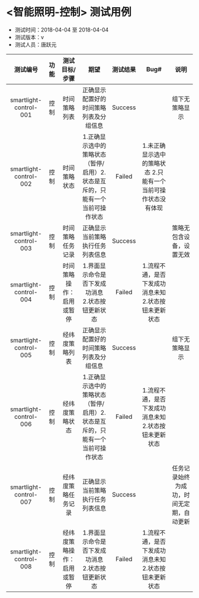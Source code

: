 ﻿# <智能照明-控制> 测试用例

- 测试时间：2018-04-04 至 2018-04-04
- 测试版本：v
- 测试人员：唐跃元

|测试编号|功能|测试目标/步骤|期望|测试结果|Bug#|说明|
|:------:|:--:|:-----------:|:--:|:------:|:--:|:--:|
|smartlight-control-001|控制|时间策略列表|正确显示配置好的时间策略列表及分组信息|Success||组下无策略显示|
|smartlight-control-002|控制|时间策略状态|1.正确显示选中的策略状态（暂停/启用）2.状态是互斥的，只能有一个当前可操作状态|Failed|1.未正确显示选中的策略状态 2.只能有一个当前可操作状态没有体现||
|smartlight-control-003|控制|时间策略任务记录|正确显示当前策略执行任务列表信息|Success||策略无包含设备，设置无效|
|smartlight-control-004|控制|时间策略操作：启用或暂停|1.界面显示命令是否下发成功消息 2.状态按钮更新状态|Failed|1.流程不通，是否下发成功消息未知 2.状态按钮未更新状态||
|smartlight-control-005|控制|经纬度策略列表|正确显示配置好的时间策略列表及分组信息|Success||组下无策略显示|
|smartlight-control-006|控制|经纬度策略状态|1.正确显示选中的策略状态（暂停/启用）2.状态是互斥的，只能有一个当前可操作状态|Failed|1.流程不通，是否下发成功消息未知 2.状态按钮未更新状态||
|smartlight-control-007|控制|经纬度策略任务记录|正确显示当前策略执行任务列表信息|Success||任务记录始终为成功，时间无定期，自动更新|
|smartlight-control-008|控制|经纬度策略操作：启用或暂停|1.界面显示命令是否下发成功消息 2.状态按钮更新状态|Failed|1.流程不通，是否下发成功消息未知 2.状态按钮未更新状态||